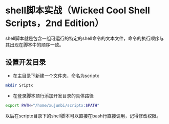 # shell脚本实战（Wicked Cool Shell Scripts，2nd Edition）

shell脚本就是包含一组可运行的特定的shell命令的文本文件，命令的执行顺序与其出现在脚本中的顺序一致。

## 设置开发目录
+ 在主目录下新建一个文件夹，命名为scriptx
```bash
mkdir Sriptx
```

+ 在登录脚本顶行添加开发目录的具体路径
```bash
export PATH="/home/xujunbi/scriptx:$PATH"
```
以后在scriptx目录下的shell脚本可以直接在bash行直接调用，记得修改权限。




